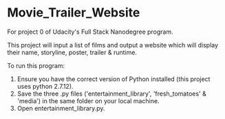 # Movie_Trailer_Website
For project 0 of Udacity's Full Stack Nanodegree program.

This project will input a list of films and output a website which will display their name, storyline, poster, trailer & runtime.

To run this program:
1. Ensure you have the correct version of Python installed (this project uses python  2.7.12).
2. Save the three .py files ('entertainment_library', 'fresh_tomatoes' & 'media') in the same folder on your local machine.
3. Open entertainment_library.py.
